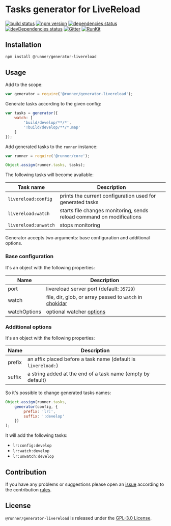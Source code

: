 Tasks generator for LiveReload
==============================

[![build status](https://img.shields.io/travis/runner/generator-livereload.svg?style=flat-square)](https://travis-ci.org/runner/generator-livereload)
[![npm version](https://img.shields.io/npm/v/@runner/generator-livereload.svg?style=flat-square)](https://www.npmjs.com/package/@runner/generator-livereload)
[![dependencies status](https://img.shields.io/david/runner/generator-livereload.svg?style=flat-square)](https://david-dm.org/runner/generator-livereload)
[![devDependencies status](https://img.shields.io/david/dev/runner/generator-livereload.svg?style=flat-square)](https://david-dm.org/runner/generator-livereload?type=dev)
[![Gitter](https://img.shields.io/badge/gitter-join%20chat-blue.svg?style=flat-square)](https://gitter.im/DarkPark/runner)
[![RunKit](https://img.shields.io/badge/RunKit-try-yellow.svg?style=flat-square)](https://npm.runkit.com/@runner/generator-livereload)


## Installation ##

```bash
npm install @runner/generator-livereload
```


## Usage ##

Add to the scope:

```js
var generator = require('@runner/generator-livereload');
```

Generate tasks according to the given config:

```js
var tasks = generator({
    watch: [
        'build/develop/**/*',
        '!build/develop/**/*.map'
    ]
});
```

Add generated tasks to the `runner` instance:

```js
var runner = require('@runner/core');

Object.assign(runner.tasks, tasks);
```

The following tasks will become available:

 Task name            | Description
----------------------|-------------
 `livereload:config`  | prints the current configuration used for generated tasks
 `livereload:watch`   | starts file changes monitoring, sends reload command on modifications
 `livereload:unwatch` | stops monitoring

Generator accepts two arguments: base configuration and additional options.


### Base configuration ###

It's an object with the following properties:

 Name         | Description
--------------|-------------
 port         | livereload server port (default: `35729`)
 watch        | file, dir, glob, or array passed to `watch` in [chokidar](https://www.npmjs.com/package/chokidar#api)
 watchOptions | optional watcher [options](https://www.npmjs.com/package/chokidar#api)


### Additional options ###

It's an object with the following properties:

 Name   | Description
--------|-------------
 prefix | an affix placed before a task name (default is `livereload:`)  
 suffix | a string added at the end of a task name (empty by default)
 
So it's possible to change generated tasks names: 

```js
Object.assign(runner.tasks,
    generator(config, {
        prefix: 'lr:',
        suffix: ':develop'
    })
);
```

It will add the following tasks:

* `lr:config:develop` 
* `lr:watch:develop`  
* `lr:unwatch:develop`  
 

## Contribution ##

If you have any problems or suggestions please open an [issue](https://github.com/runner/generator-livereload/issues)
according to the contribution [rules](.github/contributing.md).


## License ##

`@runner/generator-livereload` is released under the [GPL-3.0 License](http://opensource.org/licenses/GPL-3.0).
